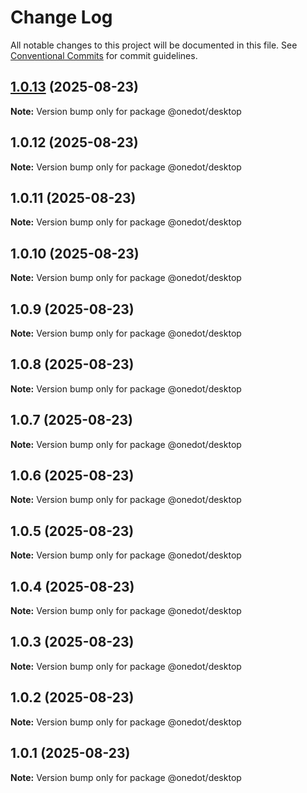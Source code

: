 # Change Log

All notable changes to this project will be documented in this file.
See [Conventional Commits](https://conventionalcommits.org) for commit guidelines.

## [1.0.13](https://github.com/onedot-js/onedot-js/compare/@onedot/desktop@1.0.12...@onedot/desktop@1.0.13) (2025-08-23)

**Note:** Version bump only for package @onedot/desktop





## 1.0.12 (2025-08-23)

**Note:** Version bump only for package @onedot/desktop





## 1.0.11 (2025-08-23)

**Note:** Version bump only for package @onedot/desktop





## 1.0.10 (2025-08-23)

**Note:** Version bump only for package @onedot/desktop





## 1.0.9 (2025-08-23)

**Note:** Version bump only for package @onedot/desktop





## 1.0.8 (2025-08-23)

**Note:** Version bump only for package @onedot/desktop





## 1.0.7 (2025-08-23)

**Note:** Version bump only for package @onedot/desktop





## 1.0.6 (2025-08-23)

**Note:** Version bump only for package @onedot/desktop





## 1.0.5 (2025-08-23)

**Note:** Version bump only for package @onedot/desktop





## 1.0.4 (2025-08-23)

**Note:** Version bump only for package @onedot/desktop





## 1.0.3 (2025-08-23)

**Note:** Version bump only for package @onedot/desktop





## 1.0.2 (2025-08-23)

**Note:** Version bump only for package @onedot/desktop





## 1.0.1 (2025-08-23)

**Note:** Version bump only for package @onedot/desktop
